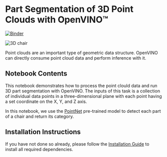 # Part Segmentation of 3D Point Clouds with OpenVINO™ 

[![Binder](https://mybinder.org/badge_logo.svg)](https://mybinder.org/v2/gh/openvinotoolkit/openvino_notebooks/HEAD?labpath=notebooks%2F224-3D-segmentation%2F224-3D-segmentation.ipynb)

![3D chair](https://user-images.githubusercontent.com/91237924/185752178-3882902c-907b-4614-b0e6-ea1de08bf3ef.png)

Point clouds are an important type of geometric data structure. OpenVINO can directly consume point cloud data and perform inference with it.

## Notebook Contents

This notebook demonstrates how to process the point clould data and run 3D part segmentation with OpenVINO. The inputs of this task is a collection of individual data points in a three-dimensional plane with each point having a set coordinate on the X, Y, and Z axis.

In this notebook, we use the [PointNet](https://arxiv.org/abs/1612.00593) pre-trained model to detect each part of a chair and return its category.


## Installation Instructions

If you have not done so already, please follow the [Installation Guide](../../README.md) to install all required dependencies.